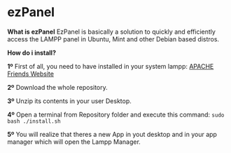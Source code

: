 # ezPanel

**What is ezPanel**
EzPanel is basically a solution to quickly and efficiently access the LAMPP panel in Ubuntu, Mint and other Debian based distros.

**How do i install?**

**1º** First of all, you need to have installed in your system lampp:
[APACHE Friends Website](https://www.apachefriends.org/es/download.html)

**2º** Download the whole repository.

**3º** Unzip its contents in your user Desktop.

**4º** Open a terminal from Repository folder and execute this command:
`sudo bash ./install.sh`

**5º** You will realize that theres a new App in yout desktop and in your app manager which will open the Lampp Manager.
